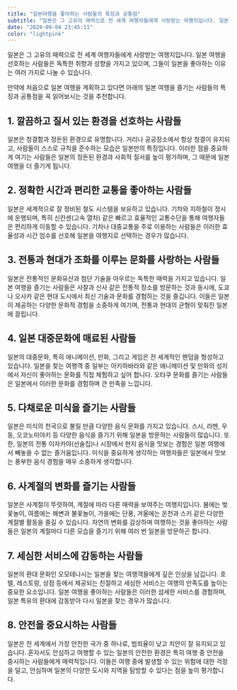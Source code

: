 ```yaml
---
title: "일본여행을 좋아하는 사람들의 특징과 공통점"
subtitle: "일본은 그 고유의 매력으로 전 세계 여행자들에게 사랑받는 여행지입니다. 일본 여행을 선호하는 사람들은 독특한 취향과 성향을 가지고 있으며, 그들이 일본을 좋아하는 이유는 여러 가지로 나눌 수 있습니다. 처음으로 일본 여행을 계획하고 있는 분들을 위해서 일본 여행을 즐기는 사람들의 특징과 공통점을 정리한 글입니다."
date: "2024-09-04 23:45:11"
color: "lightpink"
---
```




<p>일본은 그 고유의 매력으로 전 세계 여행자들에게 사랑받는 여행지입니다. 일본 여행을 선호하는 사람들은 독특한 취향과 성향을 가지고 있으며, 그들이 일본을 좋아하는 이유는 여러 가지로 나눌 수 있습니다.</p>
<p></p>
<p>만약에 처음으로 일본 여행을 계획하고 있다면 아래의 일본 여행을 즐기는 사람들의 특징과 공통점을 꼭 읽어보시는 것을 추천합니다.</p>
<p></p>
<h2>1. 깔끔하고 질서 있는 환경을 선호하는 사람들</h2>
<p>일본은 청결함과 정돈된 환경으로 유명합니다. 거리나 공공장소에서 항상 청결이 유지되고, 사람들이 스스로 규칙을 준수하는 모습은 일본만의 특징입니다. 이러한 점을 중요하게 여기는 사람들은 일본의 정돈된 환경과 사회적 질서를 높이 평가하며, 그 때문에 일본 여행을 더 즐기게 됩니다.</p>
<p></p>
<h2>2. 정확한 시간과 편리한 교통을 좋아하는 사람들</h2>
<p>일본은 세계적으로 잘 정비된 철도 시스템을 보유하고 있습니다. 기차와 지하철이 정시에 운행되며, 특히 신칸센(고속 열차) 같은 빠르고 효율적인 교통수단을 통해 여행자들은 편리하게 이동할 수 있습니다. 기차나 대중교통을 주로 이용하는 사람들은 이러한 효율성과 시간 엄수를 선호해 일본을 여행지로 선택하는 경우가 많습니다.</p>
<p></p>
<h2>3. 전통과 현대가 조화를 이루는 문화를 사랑하는 사람들</h2>
<p>일본은 전통적인 문화유산과 첨단 기술을 아우르는 독특한 매력을 가지고 있습니다. 일본 여행을 즐기는 사람들은 사찰과 신사 같은 전통적 장소를 방문하는 것과 동시에, 도쿄나 오사카 같은 현대 도시에서 최신 기술과 문화를 경험하는 것을 즐깁니다. 이들은 일본이 제공하는 다양한 문화적 경험을 소중하게 여기며, 전통과 현대의 균형이 맞춰진 일본에 끌립니다.</p>
<p></p>
<h2>4. 일본 대중문화에 매료된 사람들</h2>
<p>일본의 대중문화, 특히 애니메이션, 만화, 그리고 게임은 전 세계적인 팬덤을 형성하고 있습니다. 일본을 찾는 여행객 중 일부는 아키하바라와 같은 애니메이션 및 만화의 성지에서 자신이 좋아하는 문화를 직접 체험하고 싶어 합니다. 오타쿠 문화를 즐기는 사람들은 일본에서 이러한 문화를 경험하며 큰 만족을 느낍니다.</p>
<p></p>
<h2>5. 다채로운 미식을 즐기는 사람들</h2>
<p>일본은 미식의 천국으로 불릴 만큼 다양한 음식 문화를 가지고 있습니다. 스시, 라멘, 우동, 오코노미야키 등 다양한 음식을 즐기기 위해 일본을 방문하는 사람들이 많습니다. 또한, 일본의 전통 이자카야(선술집)나 시장에서 현지 음식을 맛보는 경험은 일본 여행에서 빼놓을 수 없는 즐거움입니다. 미식을 중요하게 생각하는 여행자들은 일본에서 맛보는 풍부한 음식 경험을 매우 소중하게 생각합니다.</p>
<p></p>
<h2>6. 사계절의 변화를 즐기는 사람들</h2>
<p>일본은 사계절이 뚜렷하여, 계절에 따라 다른 매력을 보여주는 여행지입니다. 봄에는 벚꽃놀이, 여름에는 해변과 불꽃놀이, 가을에는 단풍, 겨울에는 온천과 스키 같은 다양한 계절별 활동을 즐길 수 있습니다. 자연의 변화를 감상하며 여행하는 것을 좋아하는 사람들은 일본의 계절마다 다른 모습을 즐기기 위해 여러 번 일본을 방문하곤 합니다.</p>
<p></p>
<h2>7. 세심한 서비스에 감동하는 사람들</h2>
<p>일본의 환대 문화인 오모테나시는 일본을 찾는 여행객들에게 깊은 인상을 남깁니다. 호텔, 레스토랑, 상점 등에서 제공되는 친절하고 세심한 서비스는 여행의 만족도를 높이는 중요한 요소입니다. 일본 여행을 좋아하는 사람들은 이러한 섬세한 서비스를 경험하며, 일본 특유의 환대에 감동받아 다시 일본을 찾는 경우가 많습니다.</p>
<p></p>
<h2>8. 안전을 중요시하는 사람들</h2>
<p>일본은 전 세계에서 가장 안전한 국가 중 하나로, 범죄율이 낮고 치안이 잘 유지되고 있습니다. 혼자서도 안심하고 여행할 수 있는 일본의 안전한 환경은 특히 여행 중 안전을 중시하는 사람들에게 매력적입니다. 이들은 여행 중에 발생할 수 있는 위험에 대한 걱정을 덜고, 안심하며 일본의 다양한 도시와 지역을 탐방할 수 있다는 점을 높이 평가합니다.</p>
<p></p>